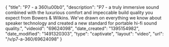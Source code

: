 {
    "title": "P7 - a 360\u00b0",
    "description": "P7 - a truly immersive sound combined with the luxurious comfort and impeccable build quality you expect from Bowers & Wilkins. We've drawn on everything we know about speaker technology and created a new standard for portable hi-fi sound quality.",
    "videoid": "69624098",
    "date_created": "1395154982",
    "date_modified": "1491320303",
    "type": "captivate",
    "layout": "video",
    "url": "\/v\/p7-a-360\/69624098"
}
